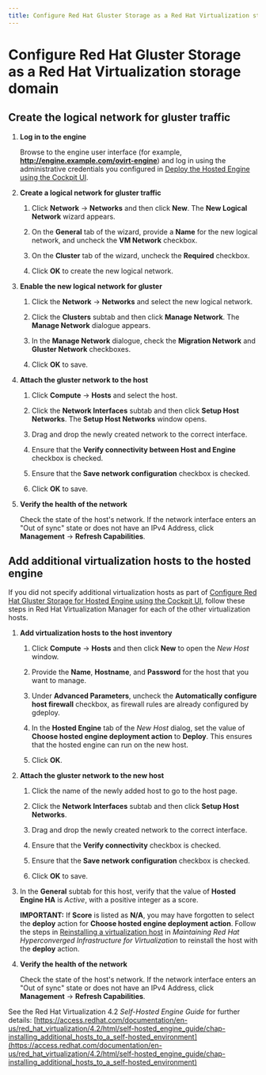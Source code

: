 ```yaml
---
title: Configure Red Hat Gluster Storage as a Red Hat Virtualization storage domain
---
```


# Configure Red Hat Gluster Storage as a Red Hat Virtualization storage domain

## Create the logical network for gluster traffic

1. **Log in to the engine**

   Browse to the engine user interface (for example, **http://engine.example.com/ovirt-engine**) and log in using the administrative credentials you configured in [Deploy the Hosted Engine using the Cockpit UI](deploy-he-cockpit).

2. **Create a logical network for gluster traffic**

   1. Click **Network** -> **Networks** and then click **New**. The **New Logical Network** wizard appears.

   2. On the **General** tab of the wizard, provide a **Name** for the new logical network, and uncheck the **VM Network** checkbox.

   3. On the **Cluster** tab of the wizard, uncheck the **Required** checkbox.

   4. Click **OK** to create the new logical network.

3. **Enable the new logical network for gluster**

   1. Click the **Network** -> **Networks** and select the new logical network.

   2. Click the **Clusters** subtab and then click **Manage Network**. The **Manage Network** dialogue appears.

   3. In the **Manage Network** dialogue, check the **Migration Network** and **Gluster Network** checkboxes.

   4. Click **OK** to save.

4. **Attach the gluster network to the host**

   1. Click **Compute** -> **Hosts** and select the host.

   2. Click the **Network Interfaces** subtab and then click **Setup Host Networks**. The **Setup Host Networks** window opens.

   3. Drag and drop the newly created network to the correct interface.

   4. Ensure that the **Verify connectivity between Host and Engine** checkbox is checked.

   5. Ensure that the **Save network configuration** checkbox is checked.

   6. Click **OK** to save.

5. **Verify the health of the network**

   Check the state of the host's network. If the network interface enters an "Out of sync" state or does not have an IPv4 Address, click **Management** -> **Refresh Capabilities**.


## Add additional virtualization hosts to the hosted engine

If you did not specify additional virtualization hosts as part of [Configure Red Hat Gluster Storage for Hosted Engine using the Cockpit UI](configure-gluster-cockpit), follow these steps in Red Hat Virtualization Manager for each of the other virtualization hosts.

1. **Add virtualization hosts to the host inventory**

   1. Click **Compute** -> **Hosts** and then click **New** to open the _New Host_ window.

   2. Provide the **Name**, **Hostname**, and **Password** for the host that you want to manage.

   3. Under **Advanced Parameters**, uncheck the **Automatically configure host firewall** checkbox, as firewall rules are already configured by gdeploy.

   4. In the **Hosted Engine** tab of the _New Host_ dialog, set the value of **Choose hosted engine deployment action** to **Deploy**. This ensures that the hosted engine can run on the new host.

   5. Click **OK**.

2. **Attach the gluster network to the new host**

   1. Click the name of the newly added host to go to the host page.

   2. Click the **Network Interfaces** subtab and then click **Setup Host Networks**.

   3. Drag and drop the newly created network to the correct interface.

   4. Ensure that the **Verify connectivity** checkbox is checked.

   5. Ensure that the **Save network configuration** checkbox is checked.

   6. Click **OK** to save.

3. In the **General** subtab for this host, verify that the value of **Hosted Engine HA** is _Active_, with a positive integer as a score.

   **IMPORTANT:** If **Score** is listed as **N/A**, you may have forgotten to select the **deploy** action for **Choose hosted engine deployment action**. Follow the steps in [Reinstalling a virtualization host](https://access.redhat.com/documentation/en-us/red_hat_hyperconverged_infrastructure_for_virtualization/1.5/html-single/maintaining_red_hat_hyperconverged_infrastructure_for_virtualization/#task-reinstall-host) in _Maintaining Red Hat Hyperconverged Infrastructure for Virtualization_ to reinstall the host with the **deploy** action.

4. **Verify the health of the network**

   Check the state of the host's network. If the network interface enters an "Out of sync" state or does not have an IPv4 Address, click **Management** -> **Refresh Capabilities**.

See the Red Hat Virtualization 4.2 _Self-Hosted Engine Guide_ for further details: [https://access.redhat.com/documentation/en-us/red_hat_virtualization/4.2/html/self-hosted_engine_guide/chap-installing_additional_hosts_to_a_self-hosted_environment](https://access.redhat.com/documentation/en-us/red_hat_virtualization/4.2/html/self-hosted_engine_guide/chap-installing_additional_hosts_to_a_self-hosted_environment)
